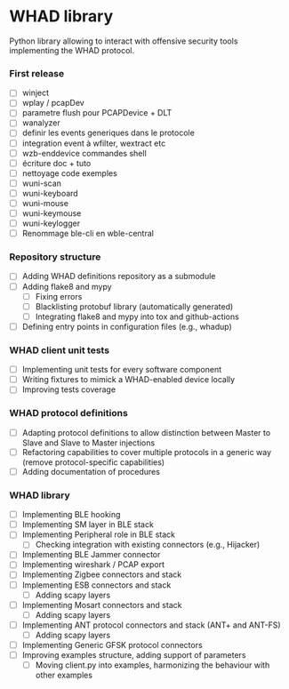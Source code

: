 # WHAD library
Python library allowing to interact with offensive security tools implementing the WHAD protocol.



### First release
- [ ] winject
- [ ] wplay / pcapDev
- [ ] parametre flush pour PCAPDevice + DLT
- [ ] wanalyzer
- [ ] definir les events generiques dans le protocole
- [ ] integration event à wfilter, wextract etc
- [ ] wzb-enddevice commandes shell
- [ ] écriture doc + tuto
- [ ] nettoyage code exemples
- [ ] wuni-scan
- [ ] wuni-keyboard
- [ ] wuni-mouse
- [ ] wuni-keymouse
- [ ] wuni-keylogger
- [ ] Renommage ble-cli en wble-central

### Repository structure
- [ ] Adding WHAD definitions repository as a submodule
- [ ] Adding flake8 and mypy
  - [ ] Fixing errors
  - [ ] Blacklisting protobuf library (automatically generated)
  - [ ] Integrating flake8 and mypy into tox and github-actions
- [ ] Defining entry points in configuration files (e.g., whadup)

### WHAD client unit tests
- [ ] Implementing unit tests for every software component
- [ ] Writing fixtures to mimick a WHAD-enabled device locally
- [ ] Improving tests coverage

### WHAD protocol definitions
- [ ] Adapting protocol definitions to allow distinction between Master to Slave and Slave to Master injections
- [ ] Refactoring capabilities to cover multiple protocols in a generic way (remove protocol-specific capabilities)
- [ ] Adding documentation of procedures

### WHAD library
- [ ] Implementing BLE hooking
- [ ] Implementing SM layer in BLE stack
- [ ] Implementing Peripheral role in BLE stack
  - [ ] Checking integration with existing connectors (e.g., Hijacker)
- [ ] Implementing BLE Jammer connector
- [ ] Implementing wireshark / PCAP export
- [ ] Implementing Zigbee connectors and stack
- [ ] Implementing ESB connectors and stack
  - [ ] Adding scapy layers
- [ ] Implementing Mosart connectors and stack
  - [ ] Adding scapy layers
- [ ] Implementing ANT protocol connectors and stack (ANT+ and ANT-FS)
  - [ ] Adding scapy layers
- [ ] Implementing Generic GFSK protocol connectors
- [ ] Improving examples structure, adding support of parameters
  - [ ] Moving client.py into examples, harmonizing the behaviour with other examples
